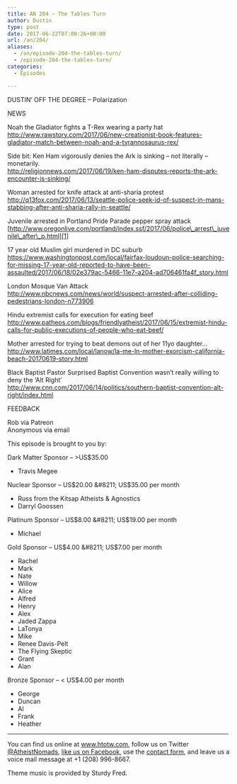 ```yaml
---
title: AN 204 – The Tables Turn
author: Dustin
type: post
date: 2017-06-22T07:00:26+00:00
url: /an/204/
aliases:
  - /an/episode-204-the-tables-turn/
  - /episode-204-the-tables-turn/
categories:
  - Episodes

---
```

<div id="buzzsprout-player-10552905"></div><script src="https://www.buzzsprout.com/1983601/10552905-episode-204-the-tables-turn.js?container_id=buzzsprout-player-10552905&player=small" type="text/javascript" charset="utf-8"></script>

<!--more-->

DUSTIN’ OFF THE DEGREE &#8211; Polarization

NEWS

Noah the Gladiator fights a T-Rex wearing a party hat  
<http://www.rawstory.com/2017/06/new-creationist-book-features-gladiator-match-between-noah-and-a-tyrannosaurus-rex/>

Side bit: Ken Ham vigorously denies the Ark is sinking &#8211; not literally &#8211; monetarily.  
 <http://religionnews.com/2017/06/19/ken-ham-disputes-reports-the-ark-encounter-is-sinking/>

Woman arrested for knife attack at anti-sharia protest  
 <http://q13fox.com/2017/06/13/seattle-police-seek-id-of-suspect-in-mans-stabbing-after-anti-sharia-rally-in-seattle/>

Juvenile arrested in Portland Pride Parade pepper spray attack  
 [http://www.oregonlive.com/portland/index.ssf/2017/06/police\_arrest\_juvenile\_after\_p.html][1]

17 year old Muslim girl murdered in DC suburb  
 <https://www.washingtonpost.com/local/fairfax-loudoun-police-searching-for-missing-17-year-old-reported-to-have-been-assaulted/2017/06/18/02e379ac-5466-11e7-a204-ad706461fa4f_story.html>

London Mosque Van Attack  
 <http://www.nbcnews.com/news/world/suspect-arrested-after-colliding-pedestrians-london-n773906>

Hindu extremist calls for execution for eating beef  
 <http://www.patheos.com/blogs/friendlyatheist/2017/06/15/extremist-hindu-calls-for-public-executions-of-people-who-eat-beef/>

Mother arrested for trying to beat demons out of her 11yo daughter&#8230;  
 <http://www.latimes.com/local/lanow/la-me-ln-mother-exorcism-california-beach-20170619-story.html>

Black Baptist Pastor Surprised Baptist Convention wasn’t really willing to deny the &#8216;Alt Right&#8217;  
 <http://www.cnn.com/2017/06/14/politics/southern-baptist-convention-alt-right/index.html>

FEEDBACK

Rob via Patreon  
Anonymous via email

This episode is brought to you by:

Dark Matter Sponsor &#8211; >US$35.00  
* Travis Megee  

Nuclear Sponsor &#8211; US$20.00 &#8211; US$35.00 per month  
* Russ from the Kitsap Atheists & Agnostics  
* Darryl Goossen  

Platinum Sponsor &#8211; US$8.00 &#8211; US$19.00 per month  
* Michael  

Gold Sponsor &#8211; US$4.00 &#8211; US$7.00 per month  
* Rachel  
* Mark  
* Nate  
* Willow  
* Alice  
* Alfred  
* Henry  
* Alex  
* Jaded Zappa  
* LaTonya  
* Mike  
* Renee Davis-Pelt  
* The Flying Skeptic  
* Grant  
* Alan  

Bronze Sponsor &#8211; < US$4.00 per month  
* George  
* Duncan  
* Al  
* Frank  
* Heather

<hr width="500" />

You can find us online at <a href="https://www.htotw.com/" target="_blank" rel="noopener noreferrer">www.htotw.com</a>, follow us on Twitter <a href="https://htotw.com/twitter" target="_blank" rel="noopener noreferrer">@AtheistNomads</a>, <a href="https://htotw.com/facebook" target="_blank" rel="noopener noreferrer">like us on Facebook</a>, use the [contact form](https://htotw.com/contact), and leave us a voice mail message at +1 (208) 996-8667.

Theme music is provided by Sturdy Fred.

 [1]: http://www.oregonlive.com/portland/index.ssf/2017/06/police_arrest_juvenile_after_p.html
